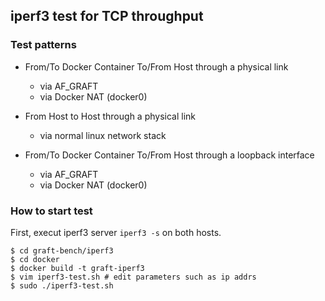 ## iperf3 test for TCP throughput

### Test patterns
- From/To Docker Container To/From Host through a physical link
    - via AF_GRAFT
    - via Docker NAT (docker0)

- From Host to Host through a physical link
    - via normal linux network stack

- From/To Docker Container To/From Host through a loopback interface
    - via AF_GRAFT
    - via Docker NAT (docker0)


### How to start test

First, execut iperf3 server `iperf3 -s` on both hosts.

```shell-session
$ cd graft-bench/iperf3
$ cd docker
$ docker build -t graft-iperf3
$ vim iperf3-test.sh # edit parameters such as ip addrs
$ sudo ./iperf3-test.sh
```

